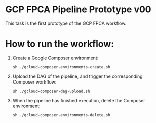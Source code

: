 GCP FPCA Pipeline Prototype v00
==============================

This task is the first prototype of the GCP FPCA workflow.

# How to run the workflow:

1.  Create a Google Composer environment:
    ```
    sh ./gcloud-composer-environments-create.sh
    ```

2.  Upload the DAG of the pipeline, and trigger the corresponding Composer workflow:
    ```
    sh ./gcloud-composer-dag-upload.sh
    ```

3.  When the pipeline has finished execution, delete the Composer environment:
    ```
    sh ./gcloud-composer-environments-delete.sh
    ```
